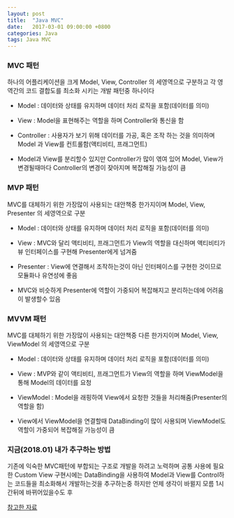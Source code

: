 ```yaml
---
layout: post
title:  "Java MVC"
date:   2017-03-01 09:00:00 +0800
categories: Java
tags: Java MVC
---
```

### MVC 패턴

하나의 어플리케이션을 크게 Model, View, Controller 의 세영역으로 구분하고 각 영역간의 코드 결합도를 최소화 시키는 개발 패턴중 하나이다

- Model : 데이터와 상태를 유지하며 데이터 처리 로직을 포함(데이터를 의미)
- View : Model을 표현해주는 역할을 하며 Controller와 통신을 함
- Controller : 사용자가 보기 위해 데이터를 가공, 혹은 조작 하는 것을 의미하며 Model 과 View를 컨트롤함(액티비티, 프래그먼트)

- Model과 View를 분리할수 있지만 Controller가 많이 엮여 있어 Model, View가 변경될때마다 Controller의 변경이 잦아지며 복잡해질 가능성이 큼


### MVP 패턴

MVC를 대체하기 위한 가장많이 사용되는 대안책중 한가지이며 Model, View, Presenter 의 세영역으로 구분

- Model : 데이터와 상태를 유지하며 데이터 처리 로직을 포함(데이터를 의미)
- View : MVC와 달리 액티비티, 프래그먼트가 View의 역할을 대신하며 액티비티가 뷰 인터페이스를 구현해 Presenter에게 넘겨줌
- Presenter : View에 연결해서 조작하는것이 아닌 인터페이스를 구현한 것이므로 모듈화나 유연성에 좋음

- MVC와 비슷하게 Presenter에 역할이 가중되어 복잡해지고 분리하는데에 어려움이 발생할수 있음


### MVVM 패턴

MVC를 대체하기 위한 가장많이 사용되는 대안책중 다른 한가지이며 Model, View, ViewModel 의 세영역으로 구분

- Model : 데이터와 상태를 유지하며 데이터 처리 로직을 포함(데이터를 의미)
- View : MVP와 같이 액티비티, 프래그먼트가 View의 역할을 하며 ViewModel을 통해 Model의 데이터를 요청
- ViewModel : Model을 래핑하여 View에서 요청한 것들을 처리해줌(Presenter의 역할을 함)

- View에서 ViewModel을 연결할때 DataBinding이 많이 사용되며 ViewModel도 역할이 가중되어 복잡해질 가능성이 큼


### 지금(2018.01) 내가 추구하는 방법

기존에 익숙한 MVC패턴에 부합되는 구조로 개발을 하려고 노력하며
공통 사용에 필요한 Custom View 구현시에는
DataBinding을 사용하여 Model과 View를 Control하는 코드들을 최소화해서 개발하는것을 추구하는중
하지만 언제 생각이 바뀔지 모름 1시간뒤에 바뀌어있을수도 후

[참고한 자료](https://academy.realm.io/kr/posts/eric-maxwell-mvc-mvp-and-mvvm-on-android/)